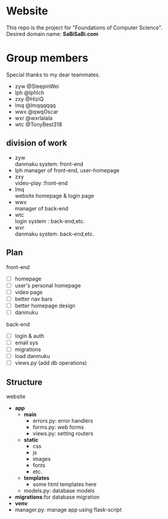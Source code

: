 # Website
This repo is the project for "Foundations of Computer Science".   
Desired domain name: **SaBiSaBi.com** 
# Group members  
Special thanks to my dear teammates. 
+ zyw @SleepinWei
+ lph @lphlch
+ zxy @HiziQ
+ lmq @lmqqqqqq
+ wwx @qwqOscar
+ wxr @wxrlalala
+ wtc @TonyBest318
## division of work 
+ zyw   
  danmaku system: front-end 
+ lph 
  manager of front-end, user-homepage
+ zxy  
  video-play :front-end 
+ lmq     
  website homepage & login page 
+ wwx   
  manager of back-end 
+ wtc   
  login system : back-end,etc. 
+ wxr   
  danmaku system: back-end,etc. 
## Plan
front-end 
- [ ] homepage 
- [ ] user's personal homepage 
- [ ] video page 
- [ ] better nav bars 
- [ ] better homepage design 
- [ ] danmuku 

back-end 
- [ ] login & auth 
- [ ] email sys 
- [ ] migrations 
- [ ] load danmuku
- [ ] views.py (add db operations) 
## Structure
website
+   **app**
    +   **main**
        +   errors.py: error handlers
        +   forms.py: web forms
        +   views.py: setting routers
    +   **static** 
        +   css 
        +   js 
        +   images 
        +   fonts 
        +   etc. 
    +   **templates**
        +   some html templates here
    +   models.py: database models
+   **migrations**:for database migration 
+   **venv**
+   manager.py: manage app using flask-script 
